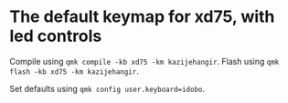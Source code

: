 # The default keymap for xd75, with led controls

Compile using `qmk compile -kb xd75 -km kazijehangir`.
Flash using `qmk flash -kb xd75 -km kazijehangir`.

Set defaults using `qmk config user.keyboard=idobo`.